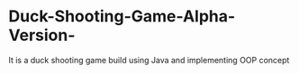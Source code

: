 # Duck-Shooting-Game-Alpha-Version-
It is a duck shooting game build using Java and implementing OOP concept
